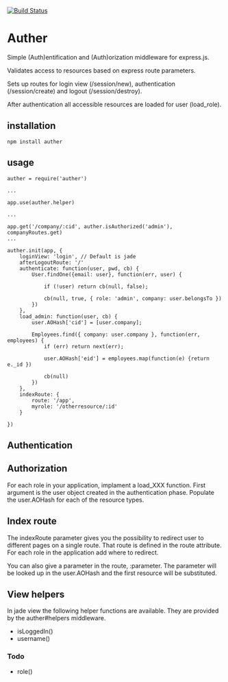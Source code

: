 [![Build Status](https://secure.travis-ci.org/anderslarsson/Auther.png)](http://travis-ci.org/anderslarsson/Auther)


# Auther

Simple (Auth)entification and (Auth)orization middleware for express.js. 

Validates access to resources based on express route parameters.

Sets up routes for login view (/session/new), authentication (/session/create) and logout (/session/destroy).

After authentication all accessible resources are loaded for user (load_role).


## installation

	npm install auther


## usage

	auther = require('auther')

	...

	app.use(auther.helper)

	...

	app.get('/company/:cid', auther.isAuthorized('admin'), companyRoutes.get)	
	...

	auther.init(app, {
		loginView: 'login', // Default is jade  
		afterLogoutRoute: '/'
		authenticate: function(user, pwd, cb) {
			User.findOne({email: user}, function(err, user) {

				if (!user) return cb(null, false);
			
				cb(null, true, { role: 'admin', company: user.belongsTo })
			})
		}, 
		load_admin: function(user, cb) {
			user.AOHash['cid'] = [user.company];
		
			Employees.find({ company: user.company }, function(err, employees) {
				if (err) return next(err);
			
				user.AOHash['eid'] = employees.map(function(e) {return e._id })
						
				cb(null)
			})
		}, 
		indexRoute: {
			route: '/app', 
			myrole: '/otherresource/:id'
		} 
	
	})

## Authentication



## Authorization	

For each role in your application, implament a load_XXX function. First argument is the user object created in the
authentication phase. Populate the user.AOHash for each of the resource types.

## Index route

The indexRoute parameter gives you the possibility to redirect user to different pages on a single route. That route
is defined in the route attribute. For each role in the application add where to redirect. 

You can also give a parameter in the route, :parameter. The parameter will be looked up in the user.AOHash and the first 
resource will be substituted. 
	
## View helpers

In jade view the following helper functions are available. They are provided by the auther#helpers middleware. 

- isLoggedIn()
- username()

### Todo

- role()
